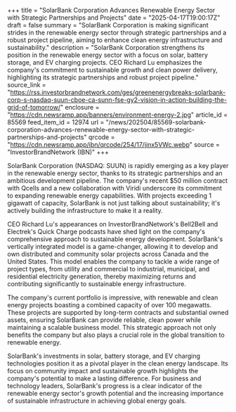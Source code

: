+++
title = "SolarBank Corporation Advances Renewable Energy Sector with Strategic Partnerships and Projects"
date = "2025-04-17T19:00:17Z"
draft = false
summary = "SolarBank Corporation is making significant strides in the renewable energy sector through strategic partnerships and a robust project pipeline, aiming to enhance clean energy infrastructure and sustainability."
description = "SolarBank Corporation strengthens its position in the renewable energy sector with a focus on solar, battery storage, and EV charging projects. CEO Richard Lu emphasizes the company's commitment to sustainable growth and clean power delivery, highlighting its strategic partnerships and robust project pipeline."
source_link = "https://rss.investorbrandnetwork.com/ges/greenenergybreaks-solarbank-corp-s-nasdaq-suun-cboe-ca-sunn-fse-gy2-vision-in-action-building-the-grid-of-tomorrow/"
enclosure = "https://cdn.newsramp.app/banners/environment-energy-2.jpg"
article_id = 85569
feed_item_id = 12974
url = "/news/202504/85569-solarbank-corporation-advances-renewable-energy-sector-with-strategic-partnerships-and-projects"
qrcode = "https://cdn.newsramp.app/ibn/qrcode/254/17/jinx5VWc.webp"
source = "InvestorBrandNetwork (IBN)"
+++

<p>SolarBank Corporation (NASDAQ: SUUN) is rapidly emerging as a key player in the renewable energy sector, thanks to its strategic partnerships and an ambitious development pipeline. The company's recent $50 million contract with Qcells and a new collaboration with Viridi underscore its commitment to expanding renewable energy capabilities. With projects exceeding 1 gigawatt of capacity, SolarBank is not just talking about sustainability; it's actively building the infrastructure to make it a reality.</p><p>CEO Richard Lu's appearances on InvestorBrandNetwork's Bell2Bell and Electrek's Quick Charge podcasts have shed light on the company's comprehensive approach to sustainable energy development. SolarBank's vertically integrated model is a game-changer, allowing it to develop and own distributed and community solar projects across Canada and the United States. This model enables the company to tackle a wide range of project types, from utility and commercial to industrial, municipal, and residential electricity generation, thereby maximizing returns and contributing significantly to sustainable energy infrastructure.</p><p>The company's current portfolio is impressive, with renewable and clean energy projects boasting a combined capacity of over 100 megawatts. These projects are supported by long-term contracts and substantial owned assets, ensuring SolarBank can provide reliable, clean power while maintaining a scalable business model. This strategic approach not only benefits the company but also plays a crucial role in the global transition to renewable energy.</p><p>SolarBank's investments in solar, battery storage, and EV charging technologies position it as a pivotal player in the clean energy landscape. Its focus on community impact and sustainable growth highlights the company's potential to make a lasting difference. For business and technology leaders, SolarBank's progress is a clear indicator of the renewable energy sector's growth potential and the increasing importance of sustainable infrastructure in achieving global energy goals.</p>